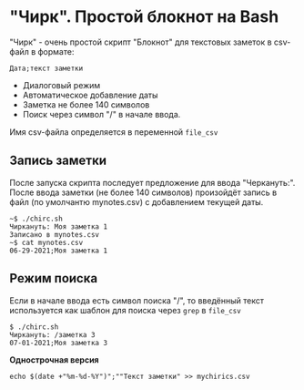 # "Чирк". Простой блокнот на Bash

"Чирк" -  очень простой скрипт "Блокнот" для текстовых заметок в csv-файл в формате:
 
    Дата;текст заметки
    
* Диалоговый режим
* Автоматическое добавление даты
* Заметка не более 140 символов
* Поиск через символ "/" в начале ввода.

Имя csv-файла определяется в переменной `file_csv`


## Запись заметки

После запуска скрипта последует предложение для ввода "Черкануть:". После ввода заметки (не более 140 символов) произойдёт запись в файл (по умолчантю mynotes.csv) с добавлением текущей даты.

```
~$ ./chirc.sh
Чиркануть: Моя заметка 1
Записано в mynotes.csv
~$ cat mynotes.csv 
06-29-2021;Моя заметка 1
```

## Режим поиска

Если в начале ввода есть символ поиска "/", то введённый текст используется как шаблон для поиска через `grep` в `file_csv`

```
$ ./chirc.sh 
Чиркануть: /заметка 3
07-01-2021;Моя заметка 3
```

**Однострочная версия**

    echo $(date +"%m-%d-%Y")";""Текст заметки" >> mychirics.csv
